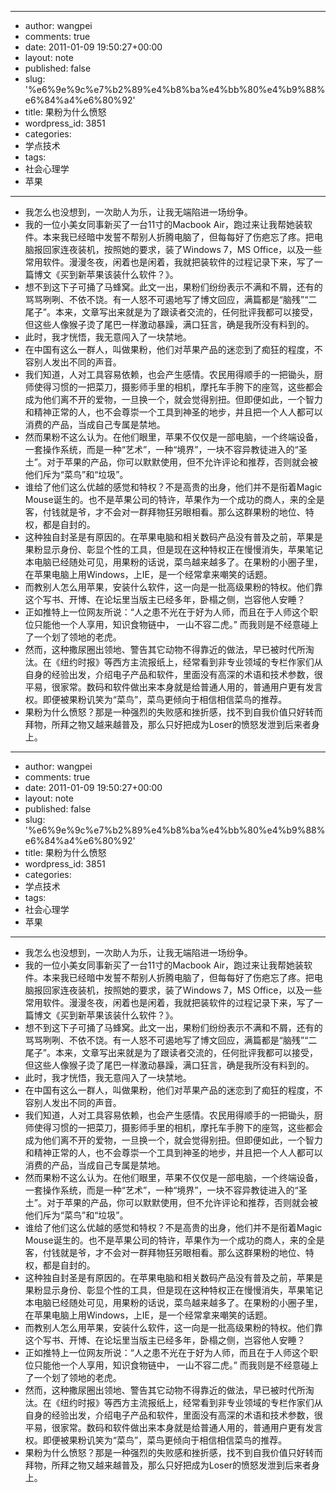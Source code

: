 - --
- author: wangpei
- comments: true
- date: 2011-01-09 19:50:27+00:00
- layout: note
- published: false
- slug: '%e6%9e%9c%e7%b2%89%e4%b8%ba%e4%bb%80%e4%b9%88%e6%84%a4%e6%80%92'
- title: 果粉为什么愤怒
- wordpress_id: 3851
- categories:
- 学点技术
- tags:
- 社会心理学
- 苹果
- --
- 我怎么也没想到，一次助人为乐，让我无端陷进一场纷争。
- 我的一位小美女同事新买了一台11寸的Macbook Air，跑过来让我帮她装软件。本来我已经暗中发誓不帮别人折腾电脑了，但每每好了伤疤忘了疼。把电脑报回家连夜装机，按照她的要求，装了Windows 7，MS Office，以及一些常用软件。漫漫冬夜，闲着也是闲着，我就把装软件的过程记录下来，写了一篇博文《买到新苹果该装什么软件？》。
- 想不到这下子可捅了马蜂窝。此文一出，果粉们纷纷表示不满和不屑，还有的骂骂咧咧、不依不饶。有一人怒不可遏地写了博文回应，满篇都是“脑残”“二尾子”。本来，文章写出来就是为了跟读者交流的，任何批评我都可以接受，但这些人像猴子烫了尾巴一样激动暴躁，满口狂言，确是我所没有料到的。
- 此时，我才恍悟，我无意闯入了一块禁地。
- 在中国有这么一群人，叫做果粉，他们对苹果产品的迷恋到了痴狂的程度，不容别人发出不同的声音。
- 我们知道，人对工具容易依赖，也会产生感情。农民用得顺手的一把锄头，厨师使得习惯的一把菜刀，摄影师手里的相机，摩托车手胯下的座驾，这些都会成为他们离不开的爱物，一旦换一个，就会觉得别扭。但即便如此，一个智力和精神正常的人，也不会尊崇一个工具到神圣的地步，并且把一个人人都可以消费的产品，当成自己专属是禁地。
- 然而果粉不这么认为。在他们眼里，苹果不仅仅是一部电脑，一个终端设备，一套操作系统，而是一种“艺术”，一种“境界”，一块不容异教徒进入的“圣土”。对于苹果的产品，你可以默默使用，但不允许评论和推荐，否则就会被他们斥为“菜鸟”和“垃圾”。
- 谁给了他们这么优越的感觉和特权？不是高贵的出身，他们并不是衔着Magic Mouse诞生的。也不是苹果公司的特许，苹果作为一个成功的商人，来的全是客，付钱就是爷，才不会对一群拜物狂另眼相看。那么这群果粉的地位、特权，都是自封的。
- 这种独自封圣是有原因的。在苹果电脑和相关数码产品没有普及之前，苹果是果粉显示身份、彰显个性的工具，但是现在这种特权正在慢慢消失，苹果笔记本电脑已经随处可见，用果粉的话说，菜鸟越来越多了。在果粉的小圈子里，在苹果电脑上用Windows，上IE，是一个经常拿来嘲笑的话题。
- 而教别人怎么用苹果，安装什么软件，这一向是一批高级果粉的特权。他们靠这个写书、开博、在论坛里当版主已经多年，卧榻之侧，岂容他人安睡？
- 正如推特上一位网友所说：“人之患不光在于好为人师，而且在于人师这个职位只能他一个人享用，知识食物链中， 一山不容二虎。” 而我则是不经意碰上了一个划了领地的老虎。
- 然而，这种撒尿圈出领地、警告其它动物不得靠近的做法，早已被时代所淘汰。在《纽约时报》等西方主流报纸上，经常看到非专业领域的专栏作家们从自身的经验出发，介绍电子产品和软件，里面没有高深的术语和技术参数，很平易，很家常。数码和软件做出来本身就是给普通人用的，普通用户更有发言权。即便被果粉讥笑为“菜鸟”，菜鸟更倾向于相信相信菜鸟的推荐。
- 果粉为什么愤怒？那是一种强烈的失败感和挫折感，找不到自我价值只好转而拜物，所拜之物又越来越普及，那么只好把成为Loser的愤怒发泄到后来者身上。
- --
- author: wangpei
- comments: true
- date: 2011-01-09 19:50:27+00:00
- layout: note
- published: false
- slug: '%e6%9e%9c%e7%b2%89%e4%b8%ba%e4%bb%80%e4%b9%88%e6%84%a4%e6%80%92'
- title: 果粉为什么愤怒
- wordpress_id: 3851
- categories:
- 学点技术
- tags:
- 社会心理学
- 苹果
- --
- 我怎么也没想到，一次助人为乐，让我无端陷进一场纷争。
- 我的一位小美女同事新买了一台11寸的Macbook Air，跑过来让我帮她装软件。本来我已经暗中发誓不帮别人折腾电脑了，但每每好了伤疤忘了疼。把电脑报回家连夜装机，按照她的要求，装了Windows 7，MS Office，以及一些常用软件。漫漫冬夜，闲着也是闲着，我就把装软件的过程记录下来，写了一篇博文《买到新苹果该装什么软件？》。
- 想不到这下子可捅了马蜂窝。此文一出，果粉们纷纷表示不满和不屑，还有的骂骂咧咧、不依不饶。有一人怒不可遏地写了博文回应，满篇都是“脑残”“二尾子”。本来，文章写出来就是为了跟读者交流的，任何批评我都可以接受，但这些人像猴子烫了尾巴一样激动暴躁，满口狂言，确是我所没有料到的。
- 此时，我才恍悟，我无意闯入了一块禁地。
- 在中国有这么一群人，叫做果粉，他们对苹果产品的迷恋到了痴狂的程度，不容别人发出不同的声音。
- 我们知道，人对工具容易依赖，也会产生感情。农民用得顺手的一把锄头，厨师使得习惯的一把菜刀，摄影师手里的相机，摩托车手胯下的座驾，这些都会成为他们离不开的爱物，一旦换一个，就会觉得别扭。但即便如此，一个智力和精神正常的人，也不会尊崇一个工具到神圣的地步，并且把一个人人都可以消费的产品，当成自己专属是禁地。
- 然而果粉不这么认为。在他们眼里，苹果不仅仅是一部电脑，一个终端设备，一套操作系统，而是一种“艺术”，一种“境界”，一块不容异教徒进入的“圣土”。对于苹果的产品，你可以默默使用，但不允许评论和推荐，否则就会被他们斥为“菜鸟”和“垃圾”。
- 谁给了他们这么优越的感觉和特权？不是高贵的出身，他们并不是衔着Magic Mouse诞生的。也不是苹果公司的特许，苹果作为一个成功的商人，来的全是客，付钱就是爷，才不会对一群拜物狂另眼相看。那么这群果粉的地位、特权，都是自封的。
- 这种独自封圣是有原因的。在苹果电脑和相关数码产品没有普及之前，苹果是果粉显示身份、彰显个性的工具，但是现在这种特权正在慢慢消失，苹果笔记本电脑已经随处可见，用果粉的话说，菜鸟越来越多了。在果粉的小圈子里，在苹果电脑上用Windows，上IE，是一个经常拿来嘲笑的话题。
- 而教别人怎么用苹果，安装什么软件，这一向是一批高级果粉的特权。他们靠这个写书、开博、在论坛里当版主已经多年，卧榻之侧，岂容他人安睡？
- 正如推特上一位网友所说：“人之患不光在于好为人师，而且在于人师这个职位只能他一个人享用，知识食物链中， 一山不容二虎。” 而我则是不经意碰上了一个划了领地的老虎。
- 然而，这种撒尿圈出领地、警告其它动物不得靠近的做法，早已被时代所淘汰。在《纽约时报》等西方主流报纸上，经常看到非专业领域的专栏作家们从自身的经验出发，介绍电子产品和软件，里面没有高深的术语和技术参数，很平易，很家常。数码和软件做出来本身就是给普通人用的，普通用户更有发言权。即便被果粉讥笑为“菜鸟”，菜鸟更倾向于相信相信菜鸟的推荐。
- 果粉为什么愤怒？那是一种强烈的失败感和挫折感，找不到自我价值只好转而拜物，所拜之物又越来越普及，那么只好把成为Loser的愤怒发泄到后来者身上。
